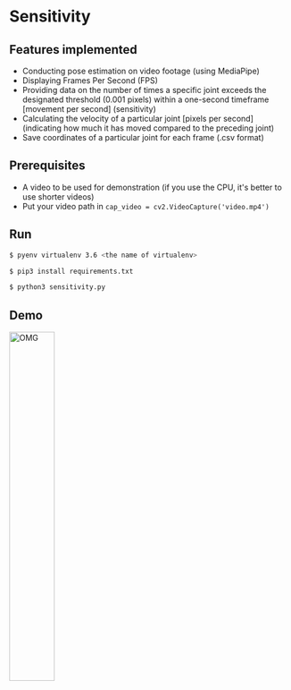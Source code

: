 # Sensitivity
## Features implemented
- Conducting pose estimation on video footage (using MediaPipe)
- Displaying Frames Per Second (FPS)
- Providing data on the number of times a specific joint exceeds the designated threshold (0.001 pixels) within a one-second timeframe [movement per second] (sensitivity)
- Calculating the velocity of a particular joint [pixels per second] (indicating how much it has moved compared to the preceding joint)
- Save coordinates of a particular joint for each frame (.csv format)

## Prerequisites
- A video to be used for demonstration (if you use the CPU, it's better to use shorter videos)
- Put your video path in `cap_video = cv2.VideoCapture('video.mp4')`

## Run
```bash
$ pyenv virtualenv 3.6 <the name of virtualenv>

$ pip3 install requirements.txt

$ python3 sensitivity.py
```

## Demo
<img src="demo/output_sml_rszd.gif" alt="OMG" width="40%"/>
